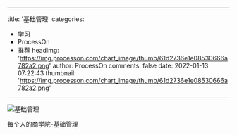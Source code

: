 
---
title: '基础管理'
categories: 
 - 学习
 - ProcessOn
 - 推荐
headimg: 'https://img.processon.com/chart_image/thumb/61d2736e1e08530666a782a2.png'
author: ProcessOn
comments: false
date: 2022-01-13 07:22:43
thumbnail: 'https://img.processon.com/chart_image/thumb/61d2736e1e08530666a782a2.png'
---

<div>   
<img class="thumb" alt="基础管理" src="https://img.processon.com/chart_image/thumb/61d2736e1e08530666a782a2.png" referrerpolicy="no-referrer">
<p>每个人的商学院-基础管理</p>  
</div>
            